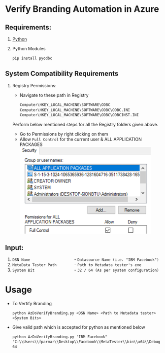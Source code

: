 # Verify Branding Automation in Azure

## Requirements:
  1. [Python](https://www.python.org/downloads/)
  
  2. Python Modules
      ```bash
      pip install pyodbc
      ```
## System Compatibility Requirements
  1. Registry Permissions:
  
      - Navigate to these path in Registry
        ```bash
        Computer\HKEY_LOCAL_MACHINE\SOFTWARE\ODBC
        Computer\HKEY_LOCAL_MACHINE\SOFTWARE\ODBC\ODBC.INI
        Computer\HKEY_LOCAL_MACHINE\SOFTWARE\ODBC\ODBCINST.INI
        ```
      Perform below mentioned steps for all the Registry folders given above.
      - Go to Permissions by right clicking on them
      - Allow `Full Control` for the current user & ALL APPLICATION PACKAGES
        ![img.png](img.png)
## Input:
  1. `DSN Name                    `- `Datasource Name (i.e. "IBM Facebook")`
  2. `MetaData Tester Path        `- `Path to Metadata tester's exe`
  3. `System Bit                  `- `32 / 64 (As per system configuration)`
  
# Usage
- To Vertify Branding
  
      python AzDoVerifyBranding.py <DSN Name> <Path to Metadata tester> <System Bits>

- Give valid path which is accepted for python as mentioned below

      python AzDoVerifyBranding.py "IBM Facebook" "C:\\Users\\fparmar\\Desktop\\Facebook\\MetaTester\\bin\\x64\\Debug" 64
